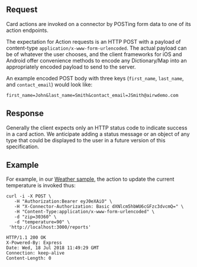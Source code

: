 ## Request
Card actions are invoked on a connector by POSTing form data to one of its action endpoints.

The expectation for Action requests is an HTTP POST with a payload of content-type `application/x-www-form-urlencoded`. The actual payload can be of whatever the user chooses, and the client frameworks for iOS and Android offer convenience methods to encode any Dictionary/Map into an appropriately encoded payload to send to the server.

An example encoded POST body with three keys (`first_name`, `last_name`, and `contact_email`) would look like:

```
first_name=John&last_name=Smith&contact_email=JSmith@airwdemo.com
```

## Response
Generally the client expects only an HTTP status code to indicate success in a card action. We anticipate adding a status message or an object of any type that could be displayed to the user in a future version of this specification.

## Example
For example, in our [Weather sample](https://github.com/vmware-samples/card-connectors-guide/tree/master/samples/node), the action to update the current temperature is invoked thus:

```
curl -i -X POST \
   -H "Authorization:Bearer eyJ0eXAiO" \
   -H "X-Connector-Authorization: Basic dXNlcm5hbWU6cGFzc3dvcmQ=" \
   -H "Content-Type:application/x-www-form-urlencoded" \
   -d "zip=30360" \
   -d "temperature=90" \
 'http://localhost:3000/reports'
```

```
HTTP/1.1 200 OK
X-Powered-By: Express
Date: Wed, 18 Jul 2018 11:49:29 GMT
Connection: keep-alive
Content-Length: 0
```